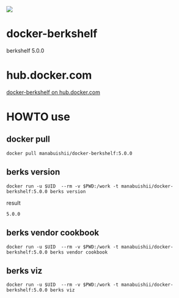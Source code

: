 [![](https://images.microbadger.com/badges/image/manabuishii/docker-berkshelf.svg)](https://microbadger.com/images/manabuishii/docker-berkshelf "Get your own image badge on microbadger.com")
# docker-berkshelf

berkshelf 5.0.0



# hub.docker.com

[docker-berkshelf on hub.docker.com](https://hub.docker.com/r/manabuishii/docker-berkshelf/)

# HOWTO use

## docker pull

```
docker pull manabuishii/docker-berkshelf:5.0.0
```

## berks version

```
docker run -u $UID  --rm -v $PWD:/work -t manabuishii/docker-berkshelf:5.0.0 berks version
```

result

```
5.0.0
```


## berks vendor cookbook

```
docker run -u $UID  --rm -v $PWD:/work -t manabuishii/docker-berkshelf:5.0.0 berks vendor cookbook
```

## berks viz

```
docker run -u $UID  --rm -v $PWD:/work -t manabuishii/docker-berkshelf:5.0.0 berks viz
```
